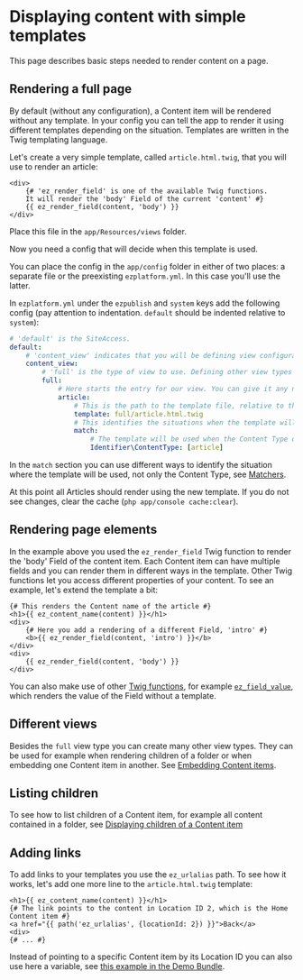 # Displaying content with simple templates

This page describes basic steps needed to render content on a page.

## Rendering a full page

By default (without any configuration), a Content item will be rendered without any template. In your config you can tell the app to render it using different templates depending on the situation. Templates are written in the Twig templating language.

Let's create a very simple template, called `article.html.twig`, that you will use to render an article:

``` html+twig
<div>
    {# 'ez_render_field' is one of the available Twig functions.
    It will render the 'body' Field of the current 'content' #}
    {{ ez_render_field(content, 'body') }}
</div>
```

Place this file in the `app/Resources/views` folder.

Now you need a config that will decide when this template is used.

You can place the config in the `app/config` folder in either of two places: a separate file or the preexisting `ezplatform.yml`. In this case you'll use the latter.

In `ezplatform.yml` under the `ezpublish` and `system` keys add the following config (pay attention to indentation. `default` should be indented relative to `system`):

``` yaml
# 'default' is the SiteAccess.
default:
    # 'content_view' indicates that you will be defining view configuration.
    content_view:
        # 'full' is the type of view to use. Defining other view types is described below.
        full:
            # Here starts the entry for our view. You can give it any name you want, as long as it is unique.
            article:
                # This is the path to the template file, relative to the 'app/Resources/views' folder.
                template: full/article.html.twig
                # This identifies the situations when the template will be used.
                match:
                    # The template will be used when the Content Type of the content is 'article'.
                    Identifier\ContentType: [article]
```

In the `match` section you can use different ways to identify the situation where the template will be used, not only the Content Type, see [Matchers](../guide/content_rendering.md#view-matchers).

At this point all Articles should render using the new template. If you do not see changes, clear the cache (`php app/console cache:clear`).

## Rendering page elements

In the example above you used the `ez_render_field` Twig function to render the 'body' Field of the content item. Each Content item can have multiple fields and you can render them in different ways in the template. Other Twig functions let you access different properties of your content. To see an example, let's extend the template a bit:

``` html+twig
{# This renders the Content name of the article #}
<h1>{{ ez_content_name(content) }}</h1>
<div>
    {# Here you add a rendering of a different Field, 'intro' #}
    <b>{{ ez_render_field(content, 'intro') }}</b>
</div>    
<div>
    {{ ez_render_field(content, 'body') }}
</div>
```

You can also make use of other [Twig functions](../guide/twig_functions_reference.md), for example [`ez_field_value`](../guide/twig_functions_reference.md#ez_field_value), which renders the value of the Field without a template.

## Different views

Besides the `full` view type you can create many other view types. They can be used for example when rendering children of a folder or when embedding one Content item in another. See [Embedding Content items](../guide/templates.md#embedding-content-items).

## Listing children

To see how to list children of a Content item, for example all content contained in a folder, see [Displaying children of a Content item](displaying_children_of_a_content_item.md)

## Adding links

To add links to your templates you use the `ez_urlalias` path. To see how it works, let's add one more line to the `article.html.twig` template:

``` html+twig
<h1>{{ ez_content_name(content) }}</h1>
{# The link points to the content in Location ID 2, which is the Home Content item #}
<a href="{{ path('ez_urlalias', {locationId: 2}) }}">Back</a>
<div>
{# ... #}
```

Instead of pointing to a specific Content item by its Location ID you can also use here a variable, see [this example in the Demo Bundle](https://github.com/ezsystems/ezplatform-demo/blob/e15b93ade4b8c1f9084c5adac51239d239f9f7d8/app/Resources/views/full/blog.html.twig#L25).
